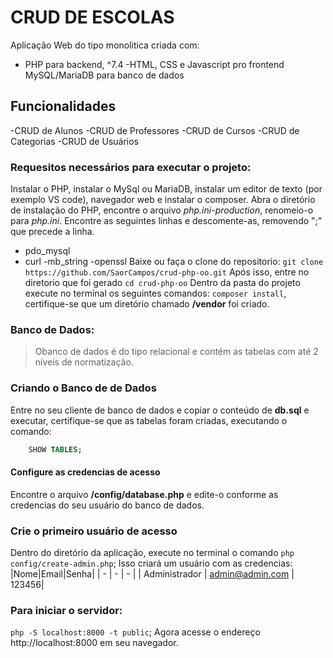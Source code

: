 # CRUD DE ESCOLAS
Aplicação Web do tipo monolitica criada com:
- PHP para backend, ^7.4
-HTML, CSS e Javascript pro frontend
MySQL/MariaDB para banco de dados

## Funcionalidades
-CRUD de Alunos
-CRUD de Professores
-CRUD de Cursos
-CRUD de Categorias
-CRUD de Usuários

### Requesitos necessários para executar o projeto:
Instalar o PHP,
instalar o MySql ou MariaDB,
instalar um editor de texto (por exemplo VS code),
navegador web
e
instalar o composer.
Abra o diretório de instalação do PHP, encontre o arquivo *php.ini-production*, renomeio-o para *php.ini*.
Encontre as seguintes linhas e descomente-as, removendo ";" que precede a linha.
- pdo_mysql
- curl
-mb_string
-openssl
Baixe ou faça o clone do repositorio:
`git clone https://github.com/SaorCampos/crud-php-oo.git`
Após isso, entre no diretorio que foi gerado
`cd crud-php-oo`
Dentro da pasta do projeto execute no terminal os seguintes comandos:
`composer install`,
certifique-se que um diretório chamado **/vendor** foi criado.

### Banco de Dados:
> Obanco de dados é do tipo relacional e contém as tabelas com até 2 níveis de normatização.

### Criando o Banco de de Dados
Entre no seu cliente de banco de dados e copiar o conteúdo de **db.sql** e executar,
certifique-se que as tabelas foram criadas, executando o comando:
```sql
    SHOW TABLES;
```
#### Configure as credencias de acesso
Encontre o arquivo **/config/database.php** e edite-o conforme as credencias do seu usuário do banco de dados.

### Crie o primeiro usuário de acesso
Dentro do diretório da aplicação, execute no terminal o comando
`php config/create-admin.php`;
Isso criará um usuário com as credencias:
|Nome|Email|Senha|
| -  |   - |  -  |
| Administrador | admin@admin.com | 123456|
### Para iniciar o servidor:
`php -S localhost:8000 -t public`;
Agora acesse o endereço http://localhost:8000 em seu navegador.